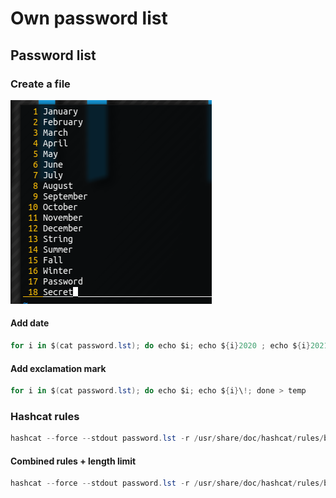 # Own password list

## Password list

### Create a file

![](../../../../.gitbook/assets/image%20%28153%29.png)

#### Add date

```csharp
for i in $(cat password.lst); do echo $i; echo ${i}2020 ; echo ${i}2021; done
```

#### Add exclamation mark

```csharp
for i in $(cat password.lst); do echo $i; echo ${i}\!; done > temp 
```

### Hashcat rules

```csharp
hashcat --force --stdout password.lst -r /usr/share/doc/hashcat/rules/best64.rule > temp 
```

#### Combined rules + length limit

```csharp
hashcat --force --stdout password.lst -r /usr/share/doc/hashcat/rules/best64.rule -r /usr/share/doc/hashcat/rules/toggles1.rule | sort -u | awk 'length($0) > 8'  
```

